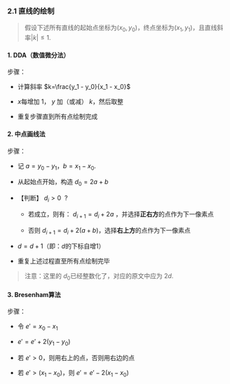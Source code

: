 ### 2.1 直线的绘制

> 假设下述所有直线的起始点坐标为$(x_0, y_0)$，终点坐标为$(x_1, y_1)$，且直线斜率$|k| \leq 1$.

#### 1. DDA（数值微分法）

步骤：

* 计算斜率 $k=\frac{y_1 - y_0}{x_1 - x_0}$

* $x$每增加 $1$， $y$ 加（或减） $k$，然后取整

* 重复步骤直到所有点绘制完成

#### 2. 中点画线法

步骤：

* 记 $a=y_0-y_1$，$b=x_1-x_0$.

* 从起始点开始，构造 $d_0=2a+b$

* 【判断】 $d_i>0\ \ ?$
  
  * 若成立，则有： $d_{i+1}=d_{i}+2a$ ，并选择**正右方**的点作为下一像素点
  
  * 否则 $d_{i+1}=d_{i}+2(a+b)$，选择**右上方**的点作为下一像素点

*  $d =d+1$（即：$d$的下标自增$1$）

* 重复上述过程直至所有点绘制完毕

> 注意：这里的 $d_0$已经整数化了，对应的原文中应为 $2d$.

#### 3. Bresenham算法

步骤：

* 令 $e'=x_0-x_1$

* $e'=e'+2(y_1-y_0)$

* 若 $e'>0$，则用右上的点，否则用右边的点

* 若 $e'>(x_1-x_0)$，则 $e'=e'-2(x_1-x_0)$



